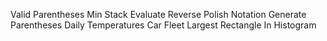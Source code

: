 Valid Parentheses
Min Stack
Evaluate Reverse Polish Notation
Generate Parentheses
Daily Temperatures
Car Fleet
Largest Rectangle In Histogram
